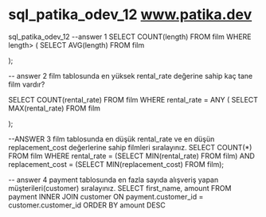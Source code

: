 # sql_patika_odev_12   www.patika.dev
sql_patika_odev_12
--answer 1
SELECT COUNT(length) FROM film
WHERE length>
(
	SELECT AVG(length) FROM film 

);

-- answer 2  film tablosunda en yüksek rental_rate değerine sahip kaç tane film vardır?

SELECT COUNT(rental_rate) FROM film
WHERE rental_rate = ANY
(
	SELECT MAX(rental_rate) FROM film 

);

--ANSWER 3  film tablosunda en düşük rental_rate ve en düşün replacement_cost değerlerine sahip filmleri sıralayınız.
SELECT COUNT(*) FROM film
WHERE rental_rate = 
(SELECT MIN(rental_rate) FROM film) AND
replacement_cost = 
(SELECT MIN(replacement_cost) FROM film);


-- answer 4  payment tablosunda en fazla sayıda alışveriş yapan müşterileri(customer) sıralayınız.
SELECT first_name, amount FROM payment
INNER JOIN customer ON payment.customer_id = customer.customer_id
ORDER BY amount DESC

